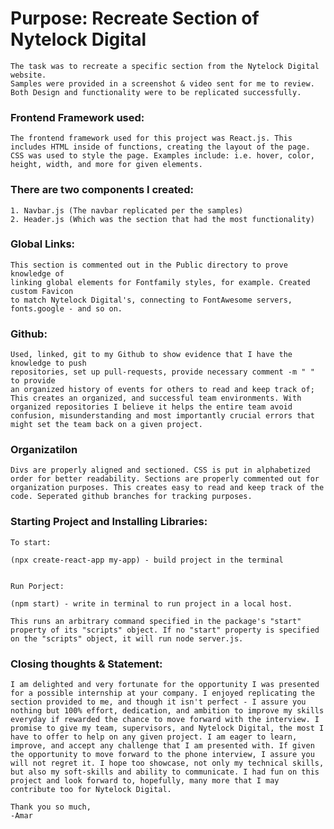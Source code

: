 #   Purpose: Recreate Section of Nytelock Digital
    The task was to recreate a specific section from the Nytelock Digital website.
    Samples were provided in a screenshot & video sent for me to review. Both Design and functionality were to be replicated successfully. 

###   Frontend Framework used:
    The frontend framework used for this project was React.js. This includes HTML inside of functions, creating the layout of the page. CSS was used to style the page. Examples include: i.e. hover, color, height, width, and more for given elements.
   
###   There are two components I created: 
    1. Navbar.js (The navbar replicated per the samples)
    2. Header.js (Which was the section that had the most functionality)

###   Global Links:
    This section is commented out in the Public directory to prove knowledge of
    linking global elements for Fontfamily styles, for example. Created custom Favicon
    to match Nytelock Digital's, connecting to FontAwesome servers, fonts.google - and so on.

###   Github:
    Used, linked, git to my Github to show evidence that I have the knowledge to push
    repositories, set up pull-requests, provide necessary comment -m " " to provide
    an organized history of events for others to read and keep track of; This creates an organized, and successful team environments. With organized repositories I believe it helps the entire team avoid confusion, misunderstanding and most importantly crucial errors that might set the team back on a given project.

    
###   Organizatilon
    Divs are properly aligned and sectioned. CSS is put in alphabetized order for better readability. Sections are properly commented out for organization purposes. This creates easy to read and keep track of the code. Seperated github branches for tracking purposes.

###   Starting Project and Installing Libraries:
    To start:

    (npx create-react-app my-app) - build project in the terminal


    Run Porject:

    (npm start) - write in terminal to run project in a local host.

    This runs an arbitrary command specified in the package's "start" property of its "scripts" object. If no "start" property is specified on the "scripts" object, it will run node server.js. 

###    Closing thoughts & Statement:
    I am delighted and very fortunate for the opportunity I was presented for a possible internship at your company. I enjoyed replicating the section provided to me, and though it isn't perfect - I assure you nothing but 100% effort, dedication, and ambition to improve my skills everyday if rewarded the chance to move forward with the interview. I promise to give my team, supervisors, and Nytelock Digital, the most I have to offer to help on any given project. I am eager to learn, improve, and accept any challenge that I am presented with. If given the opportunity to move forward to the phone interview, I assure you will not regret it. I hope too showcase, not only my technical skills, but also my soft-skills and ability to communicate. I had fun on this project and look forward to, hopefully, many more that I may contribute too for Nytelock Digital. 

    Thank you so much,
    -Amar